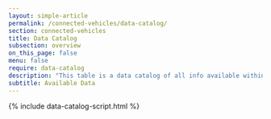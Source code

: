 ```yaml
---
layout: simple-article
permalink: /connected-vehicles/data-catalog/
section: connected-vehicles
title: Data Catalog
subsection: overview
on_this_page: false
menu: false
require: data-catalog
description: "This table is a data catalog of all info available within Groupe PSA's APIs. Explore this page and retrieve information about everthing you can find in Groupe PSA's APIs."
subtitle: Available Data
---
```


{% include data-catalog-script.html %}
